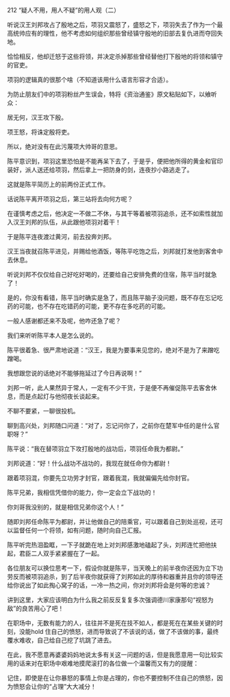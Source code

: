 212 “疑人不用，用人不疑”的用人观（二）



听说汉王刘邦攻占了殷地之后，项羽又震怒了，盛怒之下，项羽失去了作为一个最高统帅应有的理性，他不考虑如何组织那些曾经镇守殷地的旧部去复仇进而夺回失地。

恰恰相反，他却迁怒于这些将领，并决定杀掉那些曾经替他打下殷地的将领和镇守的官吏。

项羽的逻辑真的很那个啥（不知道该用什么语言形容才合适）。



为防止朋友们中的项羽粉丝产生误会，特将《资治通鉴》原文粘贴如下，以飨听众：

居无何，汉王攻下殷。

项王怒，将诛定殷将吏。



所以，绝对没有在此污蔑项大帅哥的意思。

陈平意识到，项羽这里恐怕是不能再呆下去了，于是乎，便把他所得的黄金和官印装好，派人送还给项羽，然后拿上一把防身的剑，连夜抄小路逃走了。

这就是陈平简历上的前两份正式工作。



话说陈平离开项羽之后，第三站将去向何方呢？

在谨慎考虑之后，他决定一不做二不休，与其干等着被项羽追杀，还不如索性就加入汉王刘邦的队伍，从此跟他项羽对着干！

于是陈平连夜渡过黄河，前去投奔刘邦。

汉王当夜就召陈平进见，并赐给他酒饭，等陈平吃饱之后，刘邦就打发他到客舍中去休息。

听说刘邦不仅仅给自己好吃好喝的，还要给自己安排免费的住宿，陈平当时就急了！

是的，你没有看错，陈平当时确实是急了，而且陈平脑子没问题，既不存在忘记吃药的可能，也不存在吃错药的可能，更不存在多吃药的可能。

一般人感谢都还来不及呢，他咋还急了呢？

我们来听听陈平本人是怎么说的。



陈平很着急、很严肃地说道：“汉王，我是为要事来见您的，绝对不是为了来蹭吃蹭喝。

我想跟您说的话绝对不能够拖延过了今日再说啊！” 

刘邦一听，此人果然异于常人，一定有不少干货，于是便不再催促陈平去客舍休息，而是点起灯与他彻夜长谈起来。

不聊不要紧，一聊很投机。

聊到高兴处，刘邦随口问道：“对了，忘记问你了，之前你在楚军中任的是什么官职呀？”

陈平说：“我在替项羽立下攻打殷地的战功后，项羽任命我为都尉。”

刘邦说道：“好！什么战功不战功的，我现在就任命你为都尉！

跟着项羽混，你要先立功劳才封官，跟着我混，我就偏偏先给你封官。

陈平兄弟，我相信凭借你的能力，你一定会立下战功的！

你刘哥我没别的，就是相信兄弟你这个人！”

随即刘邦任命陈平为都尉，并让他做自己的陪乘官，可以跟着自己到处巡视，还可以监督任何一个将领，如有问题，随时向自己汇报。

陈平听完热泪盈眶，一下子就跪在地上对刘邦感激地磕起了头，刘邦连忙把他扶起，君臣二人双手紧紧握在了一起。



各位朋友可以换位思考一下，假设你就是陈平，当天晚上的前半夜你还因为立下功劳反而被项羽追杀，到了后半夜你就获得了刘邦如此的厚待和器重并且你的领导还给你说出了如此掏心窝子的话，一冷一热之间，你对刘邦将会是何等的忠诚？

讲到这里，大家应该明白为什么我之前反反复复多次强调德川家康那句“视怒为敌”的良苦用心了吧！

在职场中，无数有能力的人，往往并不是死在技不如人，都是死在在某些关键的时刻，没能hold 住自己的愤怒，进而导致说了不该说的话，做了不该做的事，最终覆水难收，自己给自己挖了坑跳了进去。

在此，我不愿意再婆婆妈妈地说太多有关这一问题的话，但是我愿意用一句比较实用的话来对在职场中艰难地摸爬滚打的各位做一个温馨而又有力的提醒：

记住，即使是在让你暴怒的事情上你是占理的，你也不要控制不住自己的愤怒，因为愤怒会让你的“占理”大大减分！

